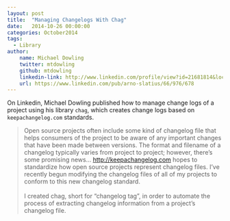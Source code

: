 ```yaml
---
layout: post
title:  "Managing Changelogs With Chag"
date:   2014-10-26 00:00:00
categories: October2014
tags:
  - Library
author:
    name: Michael Dowling
    twitter: mtdowling
    github: mtdowling
    linkedin-link: http://www.linkedin.com/profile/view?id=21681814&locale=en_US
    url: https://www.linkedin.com/pub/arno-slatius/66/976/678
---
```

On Linkedin, Michael Dowling published how to manage change logs of a project using his library `chag`, which creates change logs based on `keepachangelog.com` standards.

> Open source projects often include some kind of changelog file that helps consumers of the project to be aware of any important changes that have been made between versions. The format and filename of a changelog typically varies from project to project; however, there’s some promising news… http://keepachangelog.com hopes to standardize how open source projects represent changelog files. I’ve recently begun modifying the changelog files of all of my projects to conform to this new changelog standard.
> <br/><br/>
> I created chag, short for “changelog tag”, in order to automate the process of extracting changelog information from a project’s changelog file.
